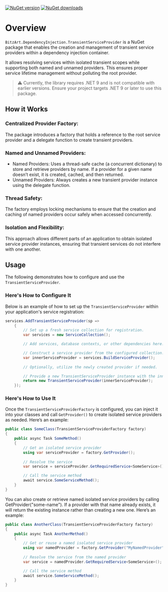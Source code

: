 ﻿[![NuGet version](https://img.shields.io/nuget/v/BitzArt.DependencyInjection.TransientServiceProvider.svg)](https://www.nuget.org/packages/BitzArt.DependencyInjection.TransientServiceProvider/)
[![NuGet downloads](https://img.shields.io/nuget/dt/BitzArt.DependencyInjection.TransientServiceProvider.svg)](https://www.nuget.org/packages/BitzArt.DependencyInjection.TransientServiceProvider/)

# Overview

`BitzArt.DependencyInjection.TransientServiceProvider` is a NuGet package that enables the creation and management of transient service providers within a dependency injection container.

It allows resolving services within isolated transient scopes while supporting both named and unnamed providers. This ensures proper service lifetime management without polluting the root provider.

> ⚠️
> Currently, the library requires .NET 9 and is not compatible with earlier versions. Ensure your project targets .NET 9 or later to use this package.

## How it Works

### Centralized Provider Factory:

The package introduces a factory that holds a reference to the root service provider and a delegate function to create transient providers.

### Named and Unnamed Providers:

- Named Providers: Uses a thread-safe cache (a concurrent dictionary) to store and retrieve providers by name. If a provider for a given name doesn’t exist, it is created, cached, and then returned.
- Unnamed Providers: Always creates a new transient provider instance using the delegate function.

### Thread Safety:

The factory employs locking mechanisms to ensure that the creation and caching of named providers occur safely when accessed concurrently.

### Isolation and Flexibility:

This approach allows different parts of an application to obtain isolated service provider instances, ensuring that transient services do not interfere with one another.


## Usage

The following demonstrates how to configure and use the `TransientServiceProvider`.

### Here's How to Configure It

Below is an example of how to set up the `TransientServiceProvider` within your application's service registration:

```csharp
services.AddTransientServiceProvider(sp =>
    {
        // Set up a fresh service collection for registration.
        var services = new ServiceCollection();

        // Add services, database contexts, or other dependencies here.

        // Construct a service provider from the configured collection.
        var innerServiceProvider = services.BuildServiceProvider();
        
        // Optionally, utilize the newly created provider if needed.

        // Provide a new TransientServiceProvider instance with the inner provider.
        return new TransientServiceProvider(innerServiceProvider);
    });
```

### Here's How to Use It

Once the `TransientServiceProviderFactory` is configured, you can inject it into your classes and call `GetProvider()` to create isolated service providers as needed. Here’s an example:

```csharp
public class SomeClass(TransientServiceProviderFactory factory)
{
    public async Task SomeMethod()
    {
        // Get an isolated service provider
        using var serviceProvider = factory.GetProvider();
        
        // Resolve the service
        var service = serviceProvider.GetRequiredService<SomeService>();

        // Call the service method
        await service.SomeServiceMethod();
    }
}
```

You can also create or retrieve named isolated service providers by calling GetProvider("some-name"). If a provider with that name already exists, it will return the existing instance rather than creating a new one. Here’s an example:

```csharp
public class AnotherClass(TransientServiceProviderFactory factory)
{
    public async Task AnotherMethod()
    {
        // Get or reuse a named isolated service provider
        using var namedProvider = factory.GetProvider("MyNamedProvider");
        
        // Resolve the service from the named provider
        var service = namedProvider.GetRequiredService<SomeService>();

        // Call the service method
        await service.SomeServiceMethod();
    }
}
```